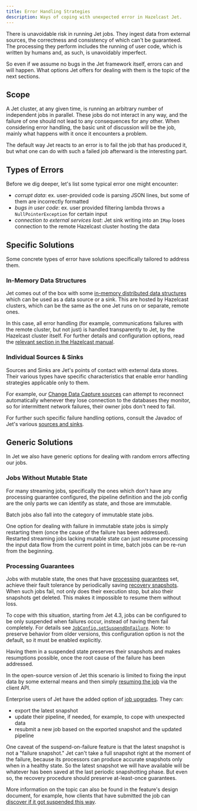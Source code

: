 ```yaml
---
title: Error Handling Strategies
description: Ways of coping with unexpected error in Hazelcast Jet.
---
```


There is unavoidable risk in running Jet jobs. They ingest data from
external sources, the correctness and consistency of which can't be
guaranteed. The processing they perform includes the running of user
code, which is written by humans and, as such, is unavoidably imperfect.

So even if we assume no bugs in the Jet framework itself, errors can and
will happen. What options Jet offers for dealing with them is the topic
of the next sections.

## Scope

A Jet cluster, at any given time, is running an arbitrary number of
independent jobs in parallel. These jobs do not interact in any way, and
the failure of one should not lead to any consequences for any other.
When considering error handling, the basic unit of discussion will be
the job, mainly what happens with it once it encounters a problem.

The default way Jet reacts to an error is to fail the job that has
produced it, but what one can do with such a failed job afterward is the
interesting part.

## Types of Errors

Before we dig deeper, let's list some typical error one might encounter:

* *corrupt data*: ex. user-provided code is parsing JSON lines, but some
  of them are incorrectly formatted
* *bugs in user code*: ex. user provided filtering lambda throws a
  `NullPointerException` for certain input
* *connection to external services lost*: Jet sink writing into an
  `IMap` loses connection to the remote Hazelcast cluster hosting the
  data

## Specific Solutions

Some concrete types of error have solutions specifically tailored to
address them.

### In-Memory Data Structures

Jet comes out of the box with some [in-memory distributed data
structures](data-structures) which can be used as a data source or a
sink. This are hosted by Hazelcast clusters, which can be the same as
the one Jet runs on or separate, remote ones.

In this case, all error handling (for example, communications failures
with the remote cluster, but not just) is handled transparently to Jet,
by the Hazelcast cluster itself. For further details and configuration
options, read the [relevant section in the Hazelcast
manual](https://docs.hazelcast.org/docs/latest/manual/html-single/#handling-failures).

### Individual Sources & Sinks

Sources and Sinks are Jet's points of contact with external data stores.
Their various types have specific characteristics that enable error
handling strategies applicable only to them.

For example, our [Change Data Capture
sources](sources-sinks#change-data-capture-cdc) can attempt to reconnect
automatically whenever they lose connection to the databases they
monitor, so for intermittent network failures, their owner jobs don't
need to fail.

For further such specific failure handling options, consult the Javadoc
of Jet's various [sources and sinks](sources-sinks).

## Generic Solutions

In Jet we also have generic options for dealing with random errors
affecting our jobs.

### Jobs Without Mutable State

For many streaming jobs, specifically the ones which don't have any
processing guarantee configured, the pipeline definition and the job
config are the only parts we can identify as state, and those are
immutable.

Batch jobs also fall into the category of immutable state jobs.

One option for dealing with failure in immutable state jobs is simply
restarting them (once the cause of the failure has been addressed).
Restarted streaming jobs lacking mutable state can just resume
processing the input data flow from the current point in time, batch
jobs can be re-run from the beginning.

### Processing Guarantees

Jobs with mutable state, the ones that have [processing
guarantees](../architecture/fault-tolerance#processing-guarantee-is-a-shared-concern)
set, achieve their fault tolerance by periodically saving [recovery
snapshots](../architecture/fault-tolerance#distributed-snapshot). When
such jobs fail, not only does their execution stop, but also their
snapshots get deleted. This makes it impossible to resume them without
loss.

To cope with this situation, starting from Jet 4.3, jobs can be
configured to be only suspended when failures occur, instead of having
them fail completely. For details see
[`JobConfig.setSuspendOnFailure`](/javadoc/{jet-version}/com/hazelcast/jet/config/JobConfig.html#setSuspendOnFailure(boolean)).
Note: to preserve behavior from older versions, this configuration
option is not the default, so it must be enabled explicitly.

Having them in a suspended state preserves their snapshots and makes
resumptions possible, once the root cause of the failure has been
addressed.

In the open-source version of Jet this scenario is limited to
fixing the input data by some external means and then simply [resuming
the job](../operations/job-management#restarting) via the client API.

Enterprise users of Jet have the added option of [job upgrades](../enterprise/job-update).
They can:

* export the latest snapshot
* update their pipeline, if needed, for example, to cope with unexpected
  data
* resubmit a new job based on the exported snapshot and the updated pipeline

One caveat of the suspend-on-failure feature is that the latest snapshot
is not a "failure snapshot." Jet can't take a full snapshot right at the
moment of the failure, because its processors can produce accurate
snapshots only when in a healthy state. So the latest snapshot we will
have available will be whatever has been saved at the last periodic
snapshotting phase. But even so, the recovery procedure should preserve
at-least-once guarantees.

More information on the topic can also be found in the feature's design
document, for example, how clients that have submitted the job can
[discover if it got suspended this
way](../design-docs/012-improved-job-resilience#notifying-the-client).
